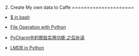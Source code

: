 02. Create My own data to Caffe
=====================
* [$ in bash](http://dadekey.blog.51cto.com/107327/119938/)

* [File Operation with Python](http://blog.csdn.net/longshen747/article/details/17194259)

* [PyCharm中的那些实用功能 之后补读](http://blog.jobbole.com/51498/)

* [LMDB in Python](https://lmdb.readthedocs.org/en/release/#iterators) 
